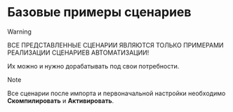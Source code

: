 # Базовые примеры сценариев

> [!WARNING]
> ВСЕ ПРЕДСТАВЛЕННЫЕ СЦЕНАРИИ ЯВЛЯЮТСЯ ТОЛЬКО ПРИМЕРАМИ РЕАЛИЗАЦИИ СЦЕНАРИЕВ АВТОМАТИЗАЦИИ! 
>
> Их можно и нужно дорабатывать под свои потребности. 

> [!NOTE]
> Все сценарии после импорта и первоначальной настройки необходимо **Скомпилировать** и **Активировать**.
<!-- 
> [!NOTE]
> Если сценарии должны работать только с определенными правилами Порогов, их id нужно указать в настройках функции `FilterStruct` и отключить передачу управления по пину *False*. Если оба пина *True* и *False* оставить подключенными, сценарий будет срабатывать по всем Правилам Порогов в пределах Рабочей группы. <img src="./img/06.png" width="600"> -->
